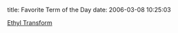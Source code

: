 title: Favorite Term of the Day
date: 2006-03-08 10:25:03

[Ethyl Transform][1]

   [1]: http://sigfpe.blogspot.com/2006/03/blind-games.html

